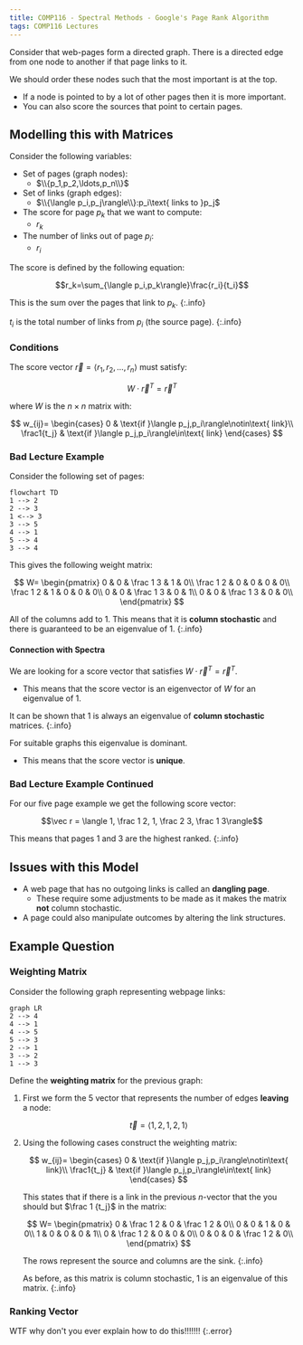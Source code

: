 ```yaml
---
title: COMP116 - Spectral Methods - Google's Page Rank Algorithm
tags: COMP116 Lectures
---
```

Consider that web-pages form a directed graph. There is a directed edge from one node to another if that page links to it.

We should order these nodes such that the most important is at the top.

* If a node is pointed to by a lot of other pages then it is more important.
* You can also score the sources that point to certain pages.

## Modelling this with Matrices
Consider the following variables:

* Set of pages (graph nodes):
	* $\\{p_1,p_2,\ldots,p_n\\}$
* Set of links (graph edges):
	* $\\{\langle p_i,p_j\rangle\\}:p_i\text{ links to }p_j$
* The score for page $p_k$ that we want to compute:
	* $r_k$
* The number of links out of page $p_i$:
	* $r_i$

The score is defined by the following equation:

$$r_k=\sum_{\langle p_i,p_k\rangle}\frac{r_i}{t_i}$$

This is the sum over the pages that link to $p_k$.
{:.info}

$t_i$ is the total number of links from $p_i$ (the source page).
{:.info}

### Conditions
The score vector $\vec r=\langle r_1,r_2,\ldots,r_n\rangle$ must satisfy:

$$W\cdot \vec r^T=\vec r^T$$

where $W$ is the $n\times n$ matrix with:

$$
w_{ij}=
\begin{cases}
0 & \text{if }\langle p_j,p_i\rangle\notin\text{ link}\\
\frac1{t_j} & \text{if }\langle p_j,p_i\rangle\in\text{ link}
\end{cases}
$$

### Bad Lecture Example
Consider the following set of pages:

```mermaid
flowchart TD
1 --> 2
2 --> 3
1 <--> 3
3 --> 5
4 --> 1
5 --> 4
3 --> 4
```

This gives the following weight matrix:

$$
W=
\begin{pmatrix}
0 & 0 & \frac 1 3 & 1 & 0\\
\frac 1 2 & 0 & 0 & 0 & 0\\
\frac 1 2 & 1 & 0 & 0 & 0\\
0 & 0 & \frac 1 3 & 0 & 1\\
0 & 0 & \frac 1 3 & 0 & 0\\
\end{pmatrix}
$$

All of the columns add to 1. This means that it is **column stochastic** and there is guaranteed to be an eigenvalue of 1.
{:.info}

#### Connection with Spectra
We are looking for a score vector that satisfies $W\cdot\vec r^T=\vec r^T$. 

* This means that the score vector is an eigenvector of $W$ for an eigenvalue of 1.

It can be shown that 1 is always an eigenvalue of **column stochastic** matrices.
{:.info}

For suitable graphs this eigenvalue is dominant.

* This means that the score vector is **unique**.

### Bad Lecture Example Continued
For our five page example we get the following score vector:

$$\vec r = \langle 1, \frac 1 2, 1, \frac 2 3, \frac 1 3\rangle$$

This means that pages 1 and 3 are the highest ranked.
{:.info}

## Issues with this Model

* A web page that has no outgoing links is called an **dangling page**.
	* These require some adjustments to be made as it makes the matrix **not** column stochastic.
* A page could also manipulate outcomes by altering the link structures.

## Example Question
### Weighting Matrix
Consider the following graph representing webpage links:

```mermaid
graph LR
2 --> 4
4 --> 1
4 --> 5
5 --> 3
2 --> 1
3 --> 2
1 --> 3
```

Define the **weighting matrix** for the previous graph:

1. First we form the 5 vector that represents the number of edges **leaving** a node:
	
	$$\vec t =\langle1,2,1,2,1\rangle$$
1. Using the following cases construct the weighting matrix:

	$$
	w_{ij}=
	\begin{cases}
	0 & \text{if }\langle p_j,p_i\rangle\notin\text{ link}\\
	\frac1{t_j} & \text{if }\langle p_j,p_i\rangle\in\text{ link}
	\end{cases}
	$$
	
	This states that if there is a link in the previous $n$-vector that the you should but $\frac 1 {t_j}$ in the matrix:
	
	$$
	W=
	\begin{pmatrix}
	0 & \frac 1 2 & 0 & \frac 1 2 & 0\\
	0 & 0 & 1 & 0 & 0\\
	1 & 0 & 0 & 0 & 1\\
	0 & \frac 1 2 & 0 & 0 & 0\\
	0 & 0 & 0 & \frac 1 2 & 0\\
	\end{pmatrix}
	$$
	
	The rows represent the source and columns are the sink.
	{:.info}
	
	As before, as this matrix is column stochastic, 1 is an eigenvalue of this matrix.
	{:.info}

### Ranking Vector
WTF why don't you ever explain how to do this!!!!!!!
{:.error}